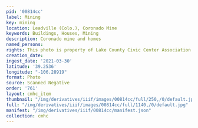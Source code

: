 ```yaml
---
pid: '00814cc'
label: Mining
key: mining
location: Leadville (Colo.), Coronado Mine
keywords: Buildings, Houses, Mining
description: Coronado mine and homes
named_persons: 
rights: This photo is property of Lake County Civic Center Association.
creation_date: 
ingest_date: '2021-03-30'
latitude: '39.2536'
longitude: "-106.28919"
format: Photo
source: Scanned Negative
order: '761'
layout: cmhc_item
thumbnail: "/img/derivatives/iiif/images/00814cc/full/250,/0/default.jpg"
full: "/img/derivatives/iiif/images/00814cc/full/1140,/0/default.jpg"
manifest: "/img/derivatives/iiif/00814cc/manifest.json"
collection: cmhc
---
```

